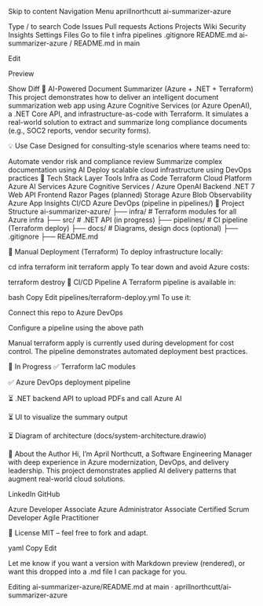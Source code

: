 Skip to content
Navigation Menu
aprillnorthcutt
ai-summarizer-azure

Type / to search
Code
Issues
Pull requests
Actions
Projects
Wiki
Security
Insights
Settings
Files
Go to file
t
infra
pipelines
.gitignore
README.md
ai-summarizer-azure
/
README.md
in
main

Edit

Preview

Show Diff
🧠 AI-Powered Document Summarizer (Azure + .NET + Terraform)
This project demonstrates how to deliver an intelligent document summarization web app using Azure Cognitive Services (or Azure OpenAI), a .NET Core API, and infrastructure-as-code with Terraform. It simulates a real-world solution to extract and summarize long compliance documents (e.g., SOC2 reports, vendor security forms).

💡 Use Case
Designed for consulting-style scenarios where teams need to:

Automate vendor risk and compliance review
Summarize complex documentation using AI
Deploy scalable cloud infrastructure using DevOps practices
🔧 Tech Stack
Layer	Tools
Infra as Code	Terraform
Cloud Platform	Azure
AI Services	Azure Cognitive Services / Azure OpenAI
Backend	.NET 7 Web API
Frontend	Razor Pages (planned)
Storage	Azure Blob
Observability	Azure App Insights
CI/CD	Azure DevOps (pipeline in pipelines/)
📂 Project Structure
ai-summarizer-azure/ ├── infra/ # Terraform modules for all Azure infra ├── src/ # .NET API (in progress) ├── pipelines/ # CI pipeline (Terraform deploy) ├── docs/ # Diagrams, design docs (optional) ├── .gitignore ├── README.md

🚀 Manual Deployment (Terraform)
To deploy infrastructure locally:

cd infra
terraform init
terraform apply
To tear down and avoid Azure costs:

terraform destroy
🔄 CI/CD Pipeline A Terraform pipeline is available in:

bash Copy Edit pipelines/terraform-deploy.yml To use it:

Connect this repo to Azure DevOps

Configure a pipeline using the above path

Manual terraform apply is currently used during development for cost control. The pipeline demonstrates automated deployment best practices.

🧪 In Progress ✅ Terraform IaC modules

✅ Azure DevOps deployment pipeline

⏳ .NET backend API to upload PDFs and call Azure AI

⏳ UI to visualize the summary output

⏳ Diagram of architecture (docs/system-architecture.drawio)

👋 About the Author Hi, I’m April Northcutt, a Software Engineering Manager with deep experience in Azure modernization, DevOps, and delivery leadership. This project demonstrates applied AI delivery patterns that augment real-world cloud solutions.

LinkedIn GitHub

Azure Developer Associate Azure Administrator Associate Certified Scrum Developer Agile Practitioner

📄 License MIT – feel free to fork and adapt.

yaml Copy Edit

Let me know if you want a version with Markdown preview (rendered), or want this dropped into a .md file I can package for you.

Editing ai-summarizer-azure/README.md at main · aprillnorthcutt/ai-summarizer-azure
